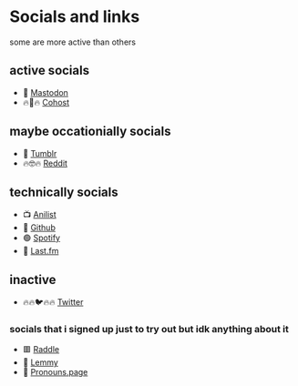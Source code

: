 # Socials and links
some are more active than others

## active socials
- 🐘 [Mastodon](https://mas.to/@meow_d)
- 🔥🐞🔥 [Cohost](https://cohost.org/meow-d)

## maybe occationially socials
- 🐸 [Tumblr](https://www.tumblr.com/blog/meow-d)
- 🔥🤓🔥 [Reddit](https://www.reddit.com/user/meow_d_)

## technically socials
- 📺 [Anilist](https://anilist.co/user/meowd/)
- 🐙 [Github](https://github.com/meow-d)
- 🟢 [Spotify](https://open.spotify.com/user/g12snpu7584p6w3x9mz3mtnpc)
- 🎵 [Last.fm](https://www.last.fm/user/meeeeeeooow)

## inactive
- 🔥🔥🐦🔥🔥 [Twitter](https://twitter.com/meow_dddaswe)

### socials that i signed up just to try out but idk anything about it
- 🟥 [Raddle](https://raddle.me/user/meow_d)
- 🐨 [Lemmy](https://lemmy.blahaj.zone/u/meow_d)
- 🤠 [Pronouns.page](https://en.pronouns.page/@meow_d)
